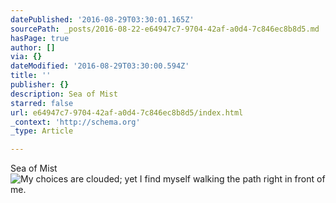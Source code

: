 ```yaml
---
datePublished: '2016-08-29T03:30:01.165Z'
sourcePath: _posts/2016-08-22-e64947c7-9704-42af-a0d4-7c846ec8b8d5.md
hasPage: true
author: []
via: {}
dateModified: '2016-08-29T03:30:00.594Z'
title: ''
publisher: {}
description: Sea of Mist
starred: false
url: e64947c7-9704-42af-a0d4-7c846ec8b8d5/index.html
_context: 'http://schema.org'
_type: Article

---
```

Sea of Mist
![My choices are clouded; yet I find myself walking the path right in front of me. ](https://the-grid-user-content.s3-us-west-2.amazonaws.com/c440ebcc-d0f2-4a18-9151-6402bb2d8f66.jpg)